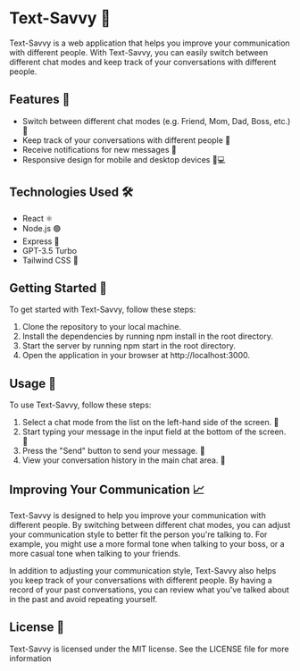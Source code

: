 # Text-Savvy 💬
Text-Savvy is a web application that helps you improve your communication with different people. With Text-Savvy, you can easily switch between different chat modes and keep track of your conversations with different people.

## Features 🚀
* Switch between different chat modes (e.g. Friend, Mom, Dad, Boss, etc.) 🔄
* Keep track of your conversations with different people 📝
* Receive notifications for new messages 🔔
* Responsive design for mobile and desktop devices 📱💻
## Technologies Used 🛠️
* React ⚛️
* Node.js 🟢
* Express 🚂
* GPT-3.5 Turbo
* Tailwind CSS 🎨
## Getting Started 🏁
To get started with Text-Savvy, follow these steps:

1. Clone the repository to your local machine.
2. Install the dependencies by running npm install in the root directory.
3. Start the server by running npm start in the root directory.
4. Open the application in your browser at http://localhost:3000.
## Usage 📖
To use Text-Savvy, follow these steps:

1. Select a chat mode from the list on the left-hand side of the screen. 🔄
2. Start typing your message in the input field at the bottom of the screen. 📝
3. Press the "Send" button to send your message. 🚀
4. View your conversation history in the main chat area. 💬
## Improving Your Communication 📈
Text-Savvy is designed to help you improve your communication with different people. By switching between different chat modes, you can adjust your communication style to better fit the person you're talking to. For example, you might use a more formal tone when talking to your boss, or a more casual tone when talking to your friends.

In addition to adjusting your communication style, Text-Savvy also helps you keep track of your conversations with different people. By having a record of your past conversations, you can review what you've talked about in the past and avoid repeating yourself.

## License 📜
Text-Savvy is licensed under the MIT license. See the LICENSE file for more information